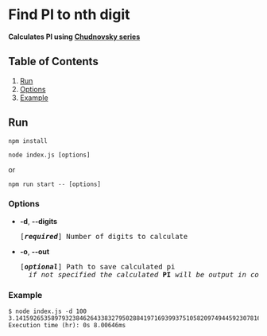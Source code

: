 # Find PI to nth digit

**Calculates PI using [Chudnovsky series](https://en.wikipedia.org/wiki/Chudnovsky_algorithm)**

## Table of Contents

1. [Run](#run)
2. [Options](#options)
3. [Example](#example)

## Run

```
npm install
```

```
node index.js [options]
```

or

```
npm run start -- [options]
```

### Options

- **-d**, **--digits**

    <pre>[<em><b>required</b></em>] Number of digits to calculate</pre>

- **-o**, **--out**

    <pre>[<em><b>optional</b></em>] Path to save calculated pi
    <em>if not specified the calculated</em> <b>PI</b> <em>will be output in console</em></pre>

### Example

```
$ node index.js -d 100
3.1415926535897932384626433832795028841971693993751058209749445923078164062862089986280348253421170680
Execution time (hr): 0s 8.00646ms
```
